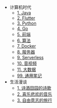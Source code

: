 - 计算机时代
  - [1. Java](/计算机时代/Java世界/1.DelegatingFilterProxy.md)
  - [2. Flutter](/计算机时代/Flutter冲/1.Dart请求工具封装.md)
  - [3. Python](/计算机时代/无限Python/1.子进程执行shell命令.md)
  - [4. Go](/计算机时代/进军Go语言/1.交叉编译.md)
  - [5. 前端](/计算机时代/前端系列/1.仿Medium编辑页.md)
  - [6. 算法](/计算机时代/算法(啊哈)/1.分布式ID生成-雪花算法.md)
  - [7. Docker](计算机时代/Docker万物生/1.ApiSix使用指南.md)
  - [8. 服务器](/计算机时代/服务器/1.AlibabaCloudLinux3(SoaringFalcon).md)
  - [9. Serverless](/计算机时代/云函数/1.Serverless开发者平台.md)
  - [10. 音视频](/计算机时代/音视频集锦/1.ffmpeg命令集合.md)
  - [11. 大数据](/计算机时代/大数据/1.Flink-SQL同步示例.md)
  - [99. 通用笔记](/计算机时代/未知分类/1.ApacheDoris.md)
- 生活漫谈
  - [1. 诗酒田园的诗歌](/生活漫谈/诗词/1.定风波.md)
  - [2. 喜乐悲欢的音乐](/生活漫谈/音乐/1.漠河舞厅.md)
  - [3. 自由意志的旅行](/生活漫谈/出去走走/1.二〇一九-一人游.md)
<!-- - 从零开始的英语
  - [第一天 - 头大](/从零开始的英语/1.abbreviation-abnormal-ability.md)
  - [第二天 - 一个头两个大](/从零开始的英语/2.sunburn-showcase-after-graduation.md)
  - [第三天 - 无头](/从零开始的英语/3.mutate-assumes-lake.md) -->